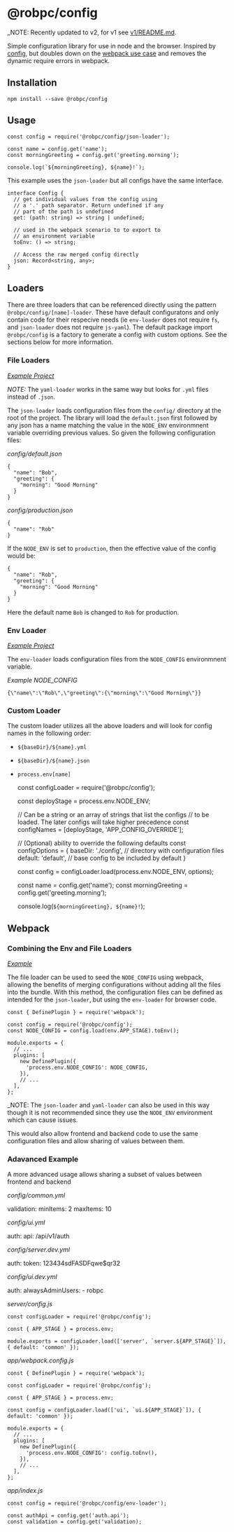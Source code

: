 # @robpc/config

_NOTE: Recently updated to v2, for v1 see [v1/README.md](https://github.com/robpc/config/blob/v1/README.md).

Simple configuration library for use in node and the browser. Inspired by [config](https://github.com/lorenwest/node-config), but doubles down on the [webpack use case](https://github.com/lorenwest/node-config/wiki/Webpack-Usage) and removes the dynamic require errors in webpack.

## Installation

    npm install --save @robpc/config

## Usage

    const config = require('@robpc/config/json-loader');

    const name = config.get('name');
    const morningGreeting = config.get('greeting.morning');

    console.log(`${morningGreeting}, ${name}!`);

This example uses the `json-loader` but all configs have the same interface.

    interface Config {
      // get individual values from the config using
      // a '.' path separator. Return undefined if any
      // part of the path is undefined
      get: (path: string) => string | undefined;

      // used in the webpack scenario to to export to
      // an environment variable
      toEnv: () => string;

      // Access the raw merged config directly
      json: Record<string, any>;
    }

## Loaders

There are three loaders that can be referenced directly using the pattern `@robpc/config/[name]-loader`. These have default configuratons and only contain code for their respecive needs (ie `env-loader` does not require `fs`, and `json-loader` does not require `js-yaml`). The default package import `@robpc/config` is a factory to generate a config with custom options. See the sections below for more information.

### File Loaders

_[Example Project](examples/node)_

_NOTE:_ The `yaml-loader` works in the same way but looks for `.yml` files instead of `.json`.

The `json-loader` loads configuration files from the `config/` directory at the root of the project. The library will load the `default.json` first followed by any json has a name matching the value in the `NODE_ENV` environmnent variable overriding previous values. So given the following configuration files:

_config/default.json_

    {
      "name": "Bob",
      "greeting": {
        "morning": "Good Morning"
      }
    }

_config/production.json_

    {
      "name": "Rob"
    }

If the `NODE_ENV` is set to `production`, then the effective value of the config would be:

    {
      "name": "Rob",
      "greeting": {
        "morning": "Good Morning"
      }
    }

Here the default name `Bob` is changed to `Rob` for production.

### Env Loader

_[Example Project](examples/browser)_

The `env-loader` loads configuration files from the `NODE_CONFIG` environmnent variable.

_Example NODE_CONFIG_

    {\"name\":\"Rob\",\"greeting\":{\"morning\":\"Good Morning\"}}

### Custom Loader

The custom loader utilizes all the above loaders and will look for config names
in the following order:

* `${baseDir}/${name}.yml`
* `${baseDir}/${name}.json`
* `process.env[name]`

    const configLoader = require('@robpc/config');

    const deployStage = process.env.NODE_ENV;

    // Can be a string or an array of strings that list the configs
    // to be loaded. The later configs will take higher precedence
    const configNames = [deployStage, 'APP_CONFIG_OVERRIDE'];

    // (Optional) ability to override the following defaults
    const configOptions = {
      baseDir: './config', // directory with configuration files
      default: 'default', // base config to be included by default
    }

    const config = configLoader.load(process.env.NODE_ENV, options);

    const name = config.get('name');
    const morningGreeting = config.get('greeting.morning');

    console.log(`${morningGreeting}, ${name}!`);

## Webpack

### Combining the Env and File Loaders

_[Example](examples/browser/webpack.config.js)_

The file loader can be used to seed the `NODE_CONFIG` using webpack, allowing the benefits of merging configurations without adding all the files into the bundle. With this method, the configuration files can be defined as intended for the `json-loader`, but using the `env-loader` for browser code.

    const { DefinePlugin } = require('webpack');

    const config = require('@robpc/config');
    const NODE_CONFIG = config.load(env.APP_STAGE).toEnv();

    module.exports = {
      // ...
      plugins: [
        new DefinePlugin({
          'process.env.NODE_CONFIG': NODE_CONFIG,
        }),
        // ...
      ],
    };

_NOTE: The `json-loader` and `yaml-loader` can also be used in this way though it is not
recommended since they use the `NODE_ENV` environment which can cause issues.

This would also allow frontend and backend code to use the same configuration files and allow sharing of values between them.

### Adavanced Example

A more advanced usage allows sharing a subset of values between frontend and backend

_config/common.yml_

  validation:
    minItems: 2
    maxItems: 10

_config/ui.yml_

  auth:
    api: /api/v1/auth

_config/server.dev.yml_

  auth:
    token: 123434sdFASDFqwe$$%2323RQWER$qr32

_config/ui.dev.yml_

  auth:
    alwaysAdminUsers:
      - robpc

_server/config.js_

    const configLoader = require('@robpc/config');

    const { APP_STAGE } = process.env;

    module.exports = configLoader.load(['server', `server.${APP_STAGE}`]), { default: 'common' });

_app/webpack.config.js_

    const { DefinePlugin } = require('webpack');

    const configLoader = require('@robpc/config');

    const { APP_STAGE } = process.env;

    const config = configLoader.load(['ui', `ui.${APP_STAGE}`]), { default: 'common' });

    module.exports = {
      // ...
      plugins: [
        new DefinePlugin({
          'process.env.NODE_CONFIG': config.toEnv(),
        }),
        // ...
      ],
    };

_app/index.js_

    const config = require('@robpc/config/env-loader');

    const authApi = config.get('auth.api');
    const validation = config.get('validation);
